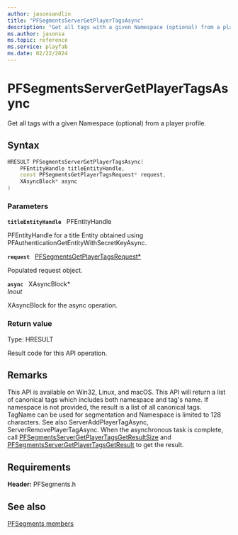 ```yaml
---
author: jasonsandlin
title: "PFSegmentsServerGetPlayerTagsAsync"
description: "Get all tags with a given Namespace (optional) from a player profile."
ms.author: jasonsa
ms.topic: reference
ms.service: playfab
ms.date: 02/22/2024
---
```


# PFSegmentsServerGetPlayerTagsAsync  

Get all tags with a given Namespace (optional) from a player profile.  

## Syntax  
  
```cpp
HRESULT PFSegmentsServerGetPlayerTagsAsync(  
    PFEntityHandle titleEntityHandle,  
    const PFSegmentsGetPlayerTagsRequest* request,  
    XAsyncBlock* async  
)  
```  
  
### Parameters  
  
**`titleEntityHandle`** &nbsp; PFEntityHandle  
  
PFEntityHandle for a title Entity obtained using PFAuthenticationGetEntityWithSecretKeyAsync.  
  
**`request`** &nbsp; [PFSegmentsGetPlayerTagsRequest*](../../pfsegmentstypes/structs/pfsegmentsgetplayertagsrequest.md)  
  
Populated request object.  
  
**`async`** &nbsp; XAsyncBlock*  
*_Inout_*  
  
XAsyncBlock for the async operation.  
  
  
### Return value
Type: HRESULT
  
Result code for this API operation.
  
## Remarks  
  
This API is available on Win32, Linux, and macOS. This API will return a list of canonical tags which includes both namespace and tag's name. If namespace is not provided, the result is a list of all canonical tags. TagName can be used for segmentation and Namespace is limited to 128 characters. See also ServerAddPlayerTagAsync, ServerRemovePlayerTagAsync. When the asynchronous task is complete, call [PFSegmentsServerGetPlayerTagsGetResultSize](pfsegmentsservergetplayertagsgetresultsize.md) and [PFSegmentsServerGetPlayerTagsGetResult](pfsegmentsservergetplayertagsgetresult.md) to get the result.
  
## Requirements  
  
**Header:** PFSegments.h
  
## See also  
[PFSegments members](../pfsegments_members.md)  

  
  
